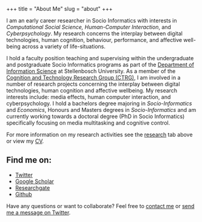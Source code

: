 +++
title = "About Me"
slug = "about"
+++

I am an early career researcher in Socio Informatics with interests in *Computational Social Science, Human-Computer Interaction*, and *Cyberpsychology*. My research concerns the interplay between digital technologies, human cognition, behaviour, performance, and affective well-being across a variety of life-situations.

 I hold a faculty position teaching and supervising within the undergraduate and postgraduate Socio Informatics programs as part of the [Department of Information Science](http://suinformatics.com) at Stellenbosch University. As a member of the [Cognition and Technology Research Group (CTRG)](http://suinformatics.com/ctrg/), I am involved in a number of research projects concerning the interplay between digital technologies, human cognition and affective wellbeing. My research interests include: media effects, human computer interaction, and cyberpsychology. I hold a bachelors degree majoring in *Socio-Informatics* and *Economics*, Honours and Masters degrees in *Socio-Informatics* and am currently working towards a doctoral degree (PhD in Socio Informatics) specifically focusing on media multitasking and cognitive control.

 For more information on my research activities see the [research](/research/) tab above or view my [CV](../cv/cv.pdf).

## Find me on:

* [Twitter](https://twitter.com/dougaparry)
* [Google Scholar](https://scholar.google.co.za/citations?user=EhrDFkYAAAAJ&hl=en)
* [Researchgate](https://www.researchgate.net/profile/Douglas_Parry)
* [Github](https://github.com/dougaparry)

Have any questions or want to collaborate? Feel free to [contact me](mailto:dougaparry@sun.ac.za) or [send me a message on Twitter](https://twitter.com/dougaparry).
